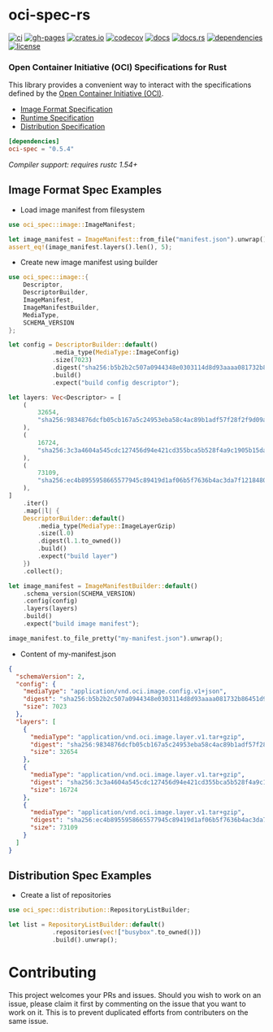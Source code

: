 # oci-spec-rs

[![ci](https://github.com/containers/oci-spec-rs/workflows/ci/badge.svg)](https://github.com/containers/oci-spec-rs/actions)
[![gh-pages](https://github.com/containers/oci-spec-rs/workflows/gh-pages/badge.svg)](https://github.com/containers/oci-spec-rs/actions)
[![crates.io](https://img.shields.io/crates/v/oci-spec.svg)](https://crates.io/crates/oci-spec)
[![codecov](https://codecov.io/gh/containers/oci-spec-rs/branch/main/graph/badge.svg)](https://codecov.io/gh/containers/oci-spec-rs)
[![docs](https://img.shields.io/badge/docs-main-blue.svg)](https://containers.github.io/oci-spec-rs/oci_spec/index.html)
[![docs.rs](https://docs.rs/oci-spec/badge.svg)](https://docs.rs/oci-spec)
[![dependencies](https://deps.rs/repo/github/containers/oci-spec-rs/status.svg)](https://deps.rs/repo/github/containers/oci-spec-rs)
[![license](https://img.shields.io/github/license/containers/oci-spec-rs.svg)](https://github.com/containers/oci-spec-rs/blob/master/LICENSE)

### Open Container Initiative (OCI) Specifications for Rust

This library provides a convenient way to interact with the specifications defined by the [Open Container Initiative (OCI)](https://opencontainers.org). 

- [Image Format Specification](https://github.com/opencontainers/image-spec/blob/main/spec.md)
- [Runtime Specification](https://github.com/opencontainers/runtime-spec/blob/master/spec.md)
- [Distribution Specification](https://github.com/opencontainers/distribution-spec/blob/main/spec.md)

```toml
[dependencies]
oci-spec = "0.5.4"
```
*Compiler support: requires rustc 1.54+*

## Image Format Spec Examples
- Load image manifest from filesystem
```rust no_run
use oci_spec::image::ImageManifest;

let image_manifest = ImageManifest::from_file("manifest.json").unwrap();
assert_eq!(image_manifest.layers().len(), 5);
```

- Create new image manifest using builder
```rust no_run
use oci_spec::image::{
    Descriptor, 
    DescriptorBuilder, 
    ImageManifest, 
    ImageManifestBuilder, 
    MediaType, 
    SCHEMA_VERSION
};

let config = DescriptorBuilder::default()
            .media_type(MediaType::ImageConfig)
            .size(7023)
            .digest("sha256:b5b2b2c507a0944348e0303114d8d93aaaa081732b86451d9bce1f432a537bc7")
            .build()
            .expect("build config descriptor");

let layers: Vec<Descriptor> = [
    (
        32654,
        "sha256:9834876dcfb05cb167a5c24953eba58c4ac89b1adf57f28f2f9d09af107ee8f0",
    ),
    (
        16724,
        "sha256:3c3a4604a545cdc127456d94e421cd355bca5b528f4a9c1905b15da2eb4a4c6b",
    ),
    (
        73109,
        "sha256:ec4b8955958665577945c89419d1af06b5f7636b4ac3da7f12184802ad867736",
    ),
]
    .iter()
    .map(|l| {
    DescriptorBuilder::default()
        .media_type(MediaType::ImageLayerGzip)
        .size(l.0)
        .digest(l.1.to_owned())
        .build()
        .expect("build layer")
    })
    .collect();

let image_manifest = ImageManifestBuilder::default()
    .schema_version(SCHEMA_VERSION)
    .config(config)
    .layers(layers)
    .build()
    .expect("build image manifest");

image_manifest.to_file_pretty("my-manifest.json").unwrap();
```

- Content of my-manifest.json
```json
{
  "schemaVersion": 2,
  "config": {
    "mediaType": "application/vnd.oci.image.config.v1+json",
    "digest": "sha256:b5b2b2c507a0944348e0303114d8d93aaaa081732b86451d9bce1f432a537bc7",
    "size": 7023
  },
  "layers": [
    {
      "mediaType": "application/vnd.oci.image.layer.v1.tar+gzip",
      "digest": "sha256:9834876dcfb05cb167a5c24953eba58c4ac89b1adf57f28f2f9d09af107ee8f0",
      "size": 32654
    },
    {
      "mediaType": "application/vnd.oci.image.layer.v1.tar+gzip",
      "digest": "sha256:3c3a4604a545cdc127456d94e421cd355bca5b528f4a9c1905b15da2eb4a4c6b",
      "size": 16724
    },
    {
      "mediaType": "application/vnd.oci.image.layer.v1.tar+gzip",
      "digest": "sha256:ec4b8955958665577945c89419d1af06b5f7636b4ac3da7f12184802ad867736",
      "size": 73109
    }
  ]
}
```

## Distribution Spec Examples
- Create a list of repositories 
```rust
use oci_spec::distribution::RepositoryListBuilder;

let list = RepositoryListBuilder::default()
            .repositories(vec!["busybox".to_owned()])
            .build().unwrap();
```
# Contributing
This project welcomes your PRs and issues. Should you wish to work on an issue, please claim it first by commenting on the 
issue that you want to work on it. This is to prevent duplicated efforts from contributers on the same issue.


